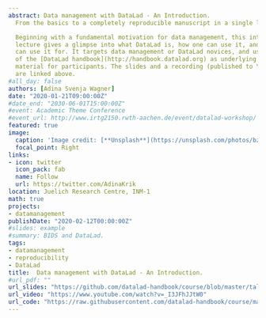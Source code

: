 ```yaml
---
abstract: Data management with DataLad - An Introduction.
  From the basics to a completely reproducible manuscript in a single lecture.

  Beginning with a fundamental motivation for data management, this introductory
  lecture gives a glimpse into what DataLad is, how one can use it, and what one
  can use it for. It targets data management or DataLad novices, and uses parts
  of the [DataLad handbook](http://handbook.datalad.org) as underlying code-along
  material for participants. The slides and a recording (published to YouTube)
  are linked above.
#all_day: false
authors: [Adina Svenja Wagner]
date: "2020-01-21T09:00:00Z"
#date_end: "2030-06-01T15:00:00Z"
#event: Academic Theme Conference
#event_url: http://www.irtg2150.rwth-aachen.de/event/datalad-workshop/
featured: true
image:
  caption: 'Image credit: [**Unsplash**](https://unsplash.com/photos/bzdhc5b3Bxs)'
  focal_point: Right
links:
- icon: twitter
  icon_pack: fab
  name: Follow
  url: https://twitter.com/AdinaKrik
location: Juelich Research Centre, INM-1
math: true
projects:
- datamanagement
publishDate: "2020-02-12T00:00:00Z"
#slides: example
#summary: BIDS and DataLad.
tags:
- datamanagement
- reproducibility
- DataLad
title:  Data management with DataLad - An Introduction.
#url_pdf: ""
url_slides: "https://github.com/datalad-handbook/course/blob/master/talks/PDFs/introduction_2h.pdf"
url_video: "https://www.youtube.com/watch?v=_I3JFhJJtW0"
url_code: "https://raw.githubusercontent.com/datalad-handbook/course/master/casts/2hourintro"
---
```

